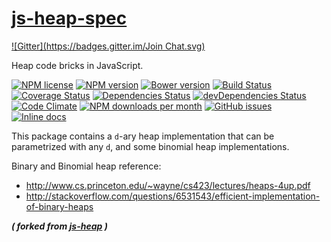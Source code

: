 [js-heap-spec](http://aureooms.github.io/js-heap-spec)
====
[![Gitter](https://badges.gitter.im/Join Chat.svg)](https://gitter.im/aureooms/js-heap-spec?utm_source=badge&utm_medium=badge&utm_campaign=pr-badge&utm_content=badge)

Heap code bricks in JavaScript.

[![NPM license](http://img.shields.io/npm/l/aureooms-js-heap-spec.svg?style=flat)](https://raw.githubusercontent.com/aureooms/js-heap-spec/master/LICENSE)
[![NPM version](http://img.shields.io/npm/v/aureooms-js-heap-spec.svg?style=flat)](https://www.npmjs.org/package/aureooms-js-heap-spec)
[![Bower version](http://img.shields.io/bower/v/aureooms-js-heap-spec.svg?style=flat)](http://bower.io/search/?q=aureooms-js-heap-spec)
[![Build Status](http://img.shields.io/travis/aureooms/js-heap-spec.svg?style=flat)](https://travis-ci.org/aureooms/js-heap-spec)
[![Coverage Status](http://img.shields.io/coveralls/aureooms/js-heap-spec.svg?style=flat)](https://coveralls.io/r/aureooms/js-heap-spec)
[![Dependencies Status](http://img.shields.io/david/aureooms/js-heap-spec.svg?style=flat)](https://david-dm.org/aureooms/js-heap-spec#info=dependencies)
[![devDependencies Status](http://img.shields.io/david/dev/aureooms/js-heap-spec.svg?style=flat)](https://david-dm.org/aureooms/js-heap-spec#info=devDependencies)
[![Code Climate](http://img.shields.io/codeclimate/github/aureooms/js-heap-spec.svg?style=flat)](https://codeclimate.com/github/aureooms/js-heap-spec)
[![NPM downloads per month](http://img.shields.io/npm/dm/aureooms-js-heap-spec.svg?style=flat)](https://www.npmjs.org/package/aureooms-js-heap-spec)
[![GitHub issues](http://img.shields.io/github/issues/aureooms/js-heap-spec.svg?style=flat)](https://github.com/aureooms/js-heap-spec/issues)
[![Inline docs](http://inch-ci.org/github/aureooms/js-heap-spec.svg?branch=master&style=shields)](http://inch-ci.org/github/aureooms/js-heap-spec)

This package contains a `d`-ary heap implementation that can be parametrized
with any `d`, and some binomial heap implementations.

Binary and Binomial heap reference:

  - http://www.cs.princeton.edu/~wayne/cs423/lectures/heaps-4up.pdf
  - http://stackoverflow.com/questions/6531543/efficient-implementation-of-binary-heaps

***( forked from [js-heap](https://github.com/aureooms/js-heap) )***

